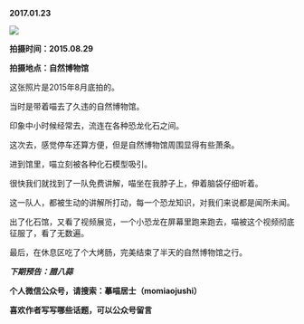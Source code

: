 
          
**2017.01.23**

![](http://imglf.nosdn.127.net/img/aStBSEVKMFJCVDlJK2g2OE85d05KNmhabGxsOVNCemJ5SzlmQ0JGcUtPZz0.jpg)


**拍摄时间：2015.08.29**

**拍摄地点：自然博物馆**

这张照片是2015年8月底拍的。

当时是带着喵去了久违的自然博物馆。

印象中小时候经常去，流连在各种恐龙化石之间。

这次去，感觉停车还算方便，但是自然博物馆周围显得有些萧条。

进到馆里，喵立刻被各种化石模型吸引。

很快我们就找到了一队免费讲解，喵坐在我脖子上，伸着脑袋仔细听着。

这一队人，都被生动的讲解所打动，每一个恐龙知识，对我们来说都是闻所未闻。

出了化石馆，又看了视频展览，一个小恐龙在屏幕里跑来跑去，喵被这个视频彻底征服了，看了无数遍。

最后，在休息区吃了个大烤肠，完美结束了半天的自然博物馆之行。


***下期预告：腊八蒜***


**个人微信公众号，请搜索：摹喵居士（momiaojushi）**

**喜欢作者写写哪些话题，可以公众号留言**

        